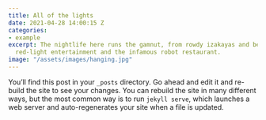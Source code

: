 ```yaml
---
title: All of the lights
date: 2021-04-28 14:00:15 Z
categories:
- example
excerpt: The nightlife here runs the gamnut, from rowdy izakayas and beer bars, to
  red-light entertainment and the infamous robot restaurant.
image: "/assets/images/hanging.jpg"
---
```


You’ll find this post in your `_posts` directory. Go ahead and edit it and re-build the site to see your changes. You can rebuild the site in many different ways, but the most common way is to run `jekyll serve`, which launches a web server and auto-regenerates your site when a file is updated.